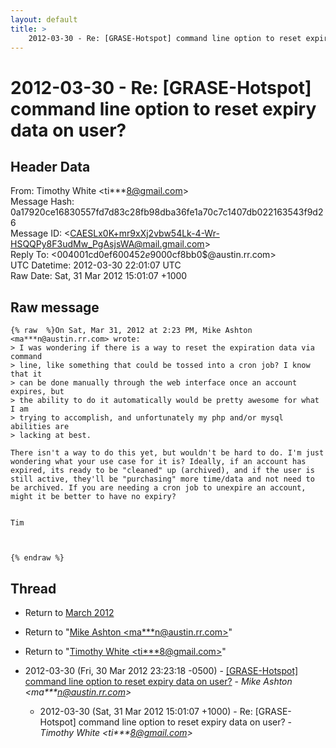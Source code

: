 ```yaml
---
layout: default
title: >
    2012-03-30 - Re: [GRASE-Hotspot] command line option to reset expiry data on	user?
---
```


# 2012-03-30 - Re: [GRASE-Hotspot] command line option to reset expiry data on	user?

## Header Data

From: Timothy White \<ti***8@gmail.com\><br>
Message Hash: 0a17920ce16830557fd7d83c28fb98dba36fe1a70c7c1407db022163543f9d26<br>
Message ID: \<CAESLx0K+mr9xXj2vbw54Lk-4-Wr-HSQQPy8F3udMw_PgAsjsWA@mail.gmail.com\><br>
Reply To: \<004001cd0ef6$00452e90$00cf8bb0$@austin.rr.com\><br>
UTC Datetime: 2012-03-30 22:01:07 UTC<br>
Raw Date: Sat, 31 Mar 2012 15:01:07 +1000<br>

## Raw message

```
{% raw  %}On Sat, Mar 31, 2012 at 2:23 PM, Mike Ashton <ma***n@austin.rr.com> wrote:
> I was wondering if there is a way to reset the expiration data via command
> line, like something that could be tossed into a cron job? I know that it
> can be done manually through the web interface once an account expires, but
> the ability to do it automatically would be pretty awesome for what I am
> trying to accomplish, and unfortunately my php and/or mysql abilities are
> lacking at best.

There isn't a way to do this yet, but wouldn't be hard to do. I'm just
wondering what your use case for it is? Ideally, if an account has
expired, its ready to be "cleaned" up (archived), and if the user is
still active, they'll be "purchasing" more time/data and not need to
be archived. If you are needing a cron job to unexpire an account,
might it be better to have no expiry?


Tim



{% endraw %}
```

## Thread

+ Return to [March 2012](/archive/2012/03)

+ Return to "[Mike Ashton <ma***n<span>@</span>austin.rr.com>](/authors/ma___n_at_austin_rr_com)"
+ Return to "[Timothy White <ti***8<span>@</span>gmail.com>](/authors/ti___8_at_gmail_com)"

+ 2012-03-30 (Fri, 30 Mar 2012 23:23:18 -0500) - [[GRASE-Hotspot] command line option to reset expiry data on user?](/archive/2012/03/b62a344175e4c8351b3d80d94173f80cb76665cd6f642f10d2b8ae0e41691e3b) - _Mike Ashton \<ma***n@austin.rr.com\>_
  + 2012-03-30 (Sat, 31 Mar 2012 15:01:07 +1000) - Re: [GRASE-Hotspot] command line option to reset expiry data on	user? - _Timothy White \<ti***8@gmail.com\>_

